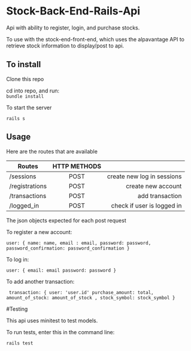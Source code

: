 # Stock-Back-End-Rails-Api

Api with ability to register, login, and purchase stocks.

To use with the stock-end-front-end, which uses the alpavantage API to retrieve stock information to display/post to api.

## To install

Clone this repo

cd into repo, and run:  
```bundle install```

To start the server

```rails s```
## Usage

Here are the routes that are available

| Routes        | HTTP METHODS  |    |
| ------------- |:-------------:| -----:|
| /sessions   | POST |  create new log in sessions  |  
| /registrations     | POST      |   create new account|
| /transactions | POST   |   add transaction |
| /logged_in | POST     |  check if user is logged in|


The json objects expected for each post request

To register a new account:

` user: {
    name: name,
    email : email,
    password: password,
    password_confirmation: password_confirmation
} `

To log in:

`user: {
    email: email
    password: password
 }`

 To add another transaction:

 `  transaction: {
     user: 'user.id'
     purchase_amount: total,
     amount_of_stock: amount_of_stock ,
     stock_symbol: stock_symbol
 } `

 
 #Testing

  This api uses minitest to test models.

  To run tests, enter this in the command line:

  ```rails test```